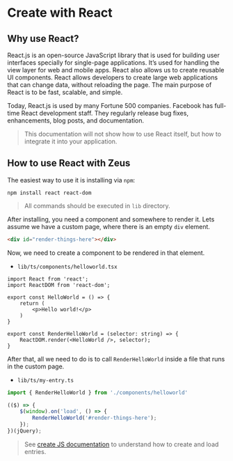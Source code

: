 # Create with React

## Why use React?

React.js is an open-source JavaScript library that is used for building user interfaces specially for single-page applications. It’s used for handling the view layer for web and mobile apps. React also allows us to create reusable UI components. React allows developers to create large web applications that can change data, without reloading the page. The main purpose of React is to be fast, scalable, and simple.

Today, React.js is used by many Fortune 500 companies. Facebook has full-time React development staff. They regularly release bug fixes, enhancements, blog posts, and documentation.

 > This documentation will not show how to use React itself, but how to integrate it into your application.

## How to use React with Zeus

The easiest way to use it is installing via `npm`:

```
npm install react react-dom
```

 > All commands should be executed in `lib` directory.

After installing, you need a component and somewhere to render it. Lets assume we have a custom page, where there is an empty `div` element.

```html
<div id="render-things-here"></div>
```

Now, we need to create a component to be rendered in that element.

 - `lib/ts/components/helloworld.tsx`

```tsx
import React from 'react';
import ReactDOM from 'react-dom';

export const HelloWorld = () => {
    return (
        <p>Hello world!</p>
    )
}

export const RenderHelloWorld = (selector: string) => {
    ReactDOM.render(<HelloWorld />, selector);
}

```

After that, all we need to do is to call `RenderHelloWorld` inside a file that runs in the custom page.

 - `lib/ts/my-entry.ts`

```ts
import { RenderHelloWorld } from './components/helloworld'

(($) => {
    $(window).on('load', () => {
        RenderHelloWorld('#render-things-here');
    });
})(jQuery);
```

 > See [create JS documentation](js.md) to understand how to create and load entries.
